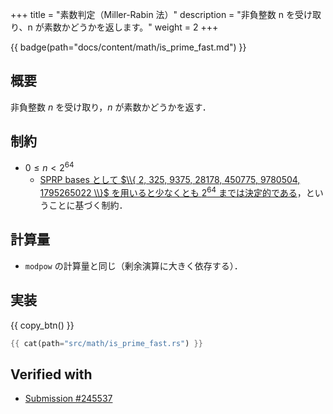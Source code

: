 +++
title = "素数判定（Miller-Rabin 法）"
description = "非負整数 n を受け取り、n が素数かどうかを返します。"
weight = 2
+++

{{ badge(path="docs/content/math/is_prime_fast.md") }}

## 概要
非負整数 $n$ を受け取り，$n$ が素数かどうかを返す．

## 制約
- $0 \leq n < 2^{64}$
    - [SPRP bases として $\\{ 2, 325, 9375, 28178, 450775, 9780504, 1795265022 \\}$ を用いると少なくとも $2^{64}$ までは決定的である](https://miller-rabin.appspot.com/)，ということに基づく制約．

## 計算量
- `modpow` の計算量と同じ（剰余演算に大きく依存する）．

## 実装
{{ copy_btn() }}
```rs
{{ cat(path="src/math/is_prime_fast.rs") }}
```

## Verified with
- [Submission #245537](https://judge.yosupo.jp/submission/245537)
